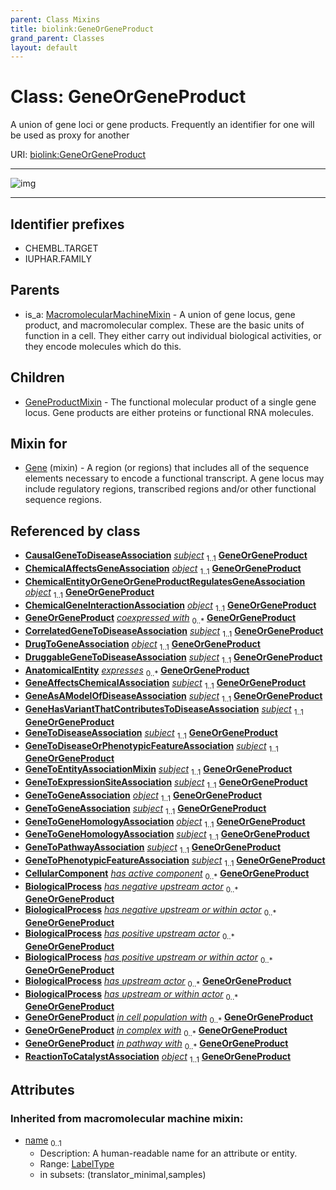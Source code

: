 ```yaml
---
parent: Class Mixins
title: biolink:GeneOrGeneProduct
grand_parent: Classes
layout: default
---
```


# Class: GeneOrGeneProduct


A union of gene loci or gene products. Frequently an identifier for one will be used as proxy for another

URI: [biolink:GeneOrGeneProduct](https://w3id.org/biolink/vocab/GeneOrGeneProduct)


---

![img](https://yuml.me/diagram/nofunky;dir:TB/class/[ReactionToCatalystAssociation],[MacromolecularMachineMixin],[GeneToPhenotypicFeatureAssociation],[GeneToPathwayAssociation],[GeneToGeneHomologyAssociation],[GeneToGeneAssociation],[GeneToExpressionSiteAssociation],[GeneToEntityAssociationMixin],[GeneToDiseaseOrPhenotypicFeatureAssociation],[GeneToDiseaseAssociation],[GeneProductMixin],[CausalGeneToDiseaseAssociation]++-%20subject%201..1%3E[GeneOrGeneProduct%7Cname(i):symbol_type%20%3F],[ChemicalAffectsGeneAssociation]++-%20object%201..1%3E[GeneOrGeneProduct],[ChemicalEntityOrGeneOrGeneProductRegulatesGeneAssociation]++-%20object%201..1%3E[GeneOrGeneProduct],[ChemicalGeneInteractionAssociation]++-%20object%201..1%3E[GeneOrGeneProduct],[CorrelatedGeneToDiseaseAssociation]++-%20subject%201..1%3E[GeneOrGeneProduct],[DrugToGeneAssociation]++-%20object%201..1%3E[GeneOrGeneProduct],[DruggableGeneToDiseaseAssociation]++-%20subject%201..1%3E[GeneOrGeneProduct],[GeneAffectsChemicalAssociation]++-%20subject%201..1%3E[GeneOrGeneProduct],[GeneAsAModelOfDiseaseAssociation]++-%20subject%201..1%3E[GeneOrGeneProduct],[GeneHasVariantThatContributesToDiseaseAssociation]++-%20subject%201..1%3E[GeneOrGeneProduct],[GeneToDiseaseAssociation]++-%20subject%201..1%3E[GeneOrGeneProduct],[GeneToDiseaseOrPhenotypicFeatureAssociation]++-%20subject%201..1%3E[GeneOrGeneProduct],[GeneToEntityAssociationMixin]++-%20subject%201..1%3E[GeneOrGeneProduct],[GeneToExpressionSiteAssociation]++-%20subject%201..1%3E[GeneOrGeneProduct],[GeneToGeneAssociation]++-%20object%201..1%3E[GeneOrGeneProduct],[GeneToGeneAssociation]++-%20subject%201..1%3E[GeneOrGeneProduct],[GeneToGeneHomologyAssociation]++-%20object%201..1%3E[GeneOrGeneProduct],[GeneToGeneHomologyAssociation]++-%20subject%201..1%3E[GeneOrGeneProduct],[GeneToPathwayAssociation]++-%20subject%201..1%3E[GeneOrGeneProduct],[GeneToPhenotypicFeatureAssociation]++-%20subject%201..1%3E[GeneOrGeneProduct],[ReactionToCatalystAssociation]++-%20object%201..1%3E[GeneOrGeneProduct],[Gene]uses%20-.-%3E[GeneOrGeneProduct],[GeneOrGeneProduct]%5E-[GeneProductMixin],[MacromolecularMachineMixin]%5E-[GeneOrGeneProduct],[GeneHasVariantThatContributesToDiseaseAssociation],[GeneAsAModelOfDiseaseAssociation],[GeneAffectsChemicalAssociation],[Gene],[DruggableGeneToDiseaseAssociation],[DrugToGeneAssociation],[CorrelatedGeneToDiseaseAssociation],[ChemicalGeneInteractionAssociation],[ChemicalEntityOrGeneOrGeneProductRegulatesGeneAssociation],[ChemicalAffectsGeneAssociation],[CellularComponent],[CausalGeneToDiseaseAssociation],[BiologicalProcess],[AnatomicalEntity])

---


## Identifier prefixes

 * CHEMBL.TARGET
 * IUPHAR.FAMILY

## Parents

 *  is_a: [MacromolecularMachineMixin](MacromolecularMachineMixin.md) - A union of gene locus, gene product, and macromolecular complex. These are the basic units of function in a cell. They either carry out individual biological activities, or they encode molecules which do this.

## Children

 * [GeneProductMixin](GeneProductMixin.md) - The functional molecular product of a single gene locus. Gene products are either proteins or functional RNA molecules.

## Mixin for

 * [Gene](Gene.md) (mixin)  - A region (or regions) that includes all of the sequence elements necessary to encode a functional transcript. A gene locus may include regulatory regions, transcribed regions and/or other functional sequence regions.

## Referenced by class

 *  **[CausalGeneToDiseaseAssociation](CausalGeneToDiseaseAssociation.md)** *[subject](subject.md)*  <sub>1..1</sub>  **[GeneOrGeneProduct](GeneOrGeneProduct.md)**
 *  **[ChemicalAffectsGeneAssociation](ChemicalAffectsGeneAssociation.md)** *[object](object.md)*  <sub>1..1</sub>  **[GeneOrGeneProduct](GeneOrGeneProduct.md)**
 *  **[ChemicalEntityOrGeneOrGeneProductRegulatesGeneAssociation](ChemicalEntityOrGeneOrGeneProductRegulatesGeneAssociation.md)** *[object](object.md)*  <sub>1..1</sub>  **[GeneOrGeneProduct](GeneOrGeneProduct.md)**
 *  **[ChemicalGeneInteractionAssociation](ChemicalGeneInteractionAssociation.md)** *[object](object.md)*  <sub>1..1</sub>  **[GeneOrGeneProduct](GeneOrGeneProduct.md)**
 *  **[GeneOrGeneProduct](GeneOrGeneProduct.md)** *[coexpressed with](coexpressed_with.md)*  <sub>0..\*</sub>  **[GeneOrGeneProduct](GeneOrGeneProduct.md)**
 *  **[CorrelatedGeneToDiseaseAssociation](CorrelatedGeneToDiseaseAssociation.md)** *[subject](subject.md)*  <sub>1..1</sub>  **[GeneOrGeneProduct](GeneOrGeneProduct.md)**
 *  **[DrugToGeneAssociation](DrugToGeneAssociation.md)** *[object](object.md)*  <sub>1..1</sub>  **[GeneOrGeneProduct](GeneOrGeneProduct.md)**
 *  **[DruggableGeneToDiseaseAssociation](DruggableGeneToDiseaseAssociation.md)** *[subject](subject.md)*  <sub>1..1</sub>  **[GeneOrGeneProduct](GeneOrGeneProduct.md)**
 *  **[AnatomicalEntity](AnatomicalEntity.md)** *[expresses](expresses.md)*  <sub>0..\*</sub>  **[GeneOrGeneProduct](GeneOrGeneProduct.md)**
 *  **[GeneAffectsChemicalAssociation](GeneAffectsChemicalAssociation.md)** *[subject](subject.md)*  <sub>1..1</sub>  **[GeneOrGeneProduct](GeneOrGeneProduct.md)**
 *  **[GeneAsAModelOfDiseaseAssociation](GeneAsAModelOfDiseaseAssociation.md)** *[subject](subject.md)*  <sub>1..1</sub>  **[GeneOrGeneProduct](GeneOrGeneProduct.md)**
 *  **[GeneHasVariantThatContributesToDiseaseAssociation](GeneHasVariantThatContributesToDiseaseAssociation.md)** *[subject](subject.md)*  <sub>1..1</sub>  **[GeneOrGeneProduct](GeneOrGeneProduct.md)**
 *  **[GeneToDiseaseAssociation](GeneToDiseaseAssociation.md)** *[subject](subject.md)*  <sub>1..1</sub>  **[GeneOrGeneProduct](GeneOrGeneProduct.md)**
 *  **[GeneToDiseaseOrPhenotypicFeatureAssociation](GeneToDiseaseOrPhenotypicFeatureAssociation.md)** *[subject](subject.md)*  <sub>1..1</sub>  **[GeneOrGeneProduct](GeneOrGeneProduct.md)**
 *  **[GeneToEntityAssociationMixin](GeneToEntityAssociationMixin.md)** *[subject](subject.md)*  <sub>1..1</sub>  **[GeneOrGeneProduct](GeneOrGeneProduct.md)**
 *  **[GeneToExpressionSiteAssociation](GeneToExpressionSiteAssociation.md)** *[subject](subject.md)*  <sub>1..1</sub>  **[GeneOrGeneProduct](GeneOrGeneProduct.md)**
 *  **[GeneToGeneAssociation](GeneToGeneAssociation.md)** *[object](object.md)*  <sub>1..1</sub>  **[GeneOrGeneProduct](GeneOrGeneProduct.md)**
 *  **[GeneToGeneAssociation](GeneToGeneAssociation.md)** *[subject](subject.md)*  <sub>1..1</sub>  **[GeneOrGeneProduct](GeneOrGeneProduct.md)**
 *  **[GeneToGeneHomologyAssociation](GeneToGeneHomologyAssociation.md)** *[object](object.md)*  <sub>1..1</sub>  **[GeneOrGeneProduct](GeneOrGeneProduct.md)**
 *  **[GeneToGeneHomologyAssociation](GeneToGeneHomologyAssociation.md)** *[subject](subject.md)*  <sub>1..1</sub>  **[GeneOrGeneProduct](GeneOrGeneProduct.md)**
 *  **[GeneToPathwayAssociation](GeneToPathwayAssociation.md)** *[subject](subject.md)*  <sub>1..1</sub>  **[GeneOrGeneProduct](GeneOrGeneProduct.md)**
 *  **[GeneToPhenotypicFeatureAssociation](GeneToPhenotypicFeatureAssociation.md)** *[subject](subject.md)*  <sub>1..1</sub>  **[GeneOrGeneProduct](GeneOrGeneProduct.md)**
 *  **[CellularComponent](CellularComponent.md)** *[has active component](has_active_component.md)*  <sub>0..\*</sub>  **[GeneOrGeneProduct](GeneOrGeneProduct.md)**
 *  **[BiologicalProcess](BiologicalProcess.md)** *[has negative upstream actor](has_negative_upstream_actor.md)*  <sub>0..\*</sub>  **[GeneOrGeneProduct](GeneOrGeneProduct.md)**
 *  **[BiologicalProcess](BiologicalProcess.md)** *[has negative upstream or within actor](has_negative_upstream_or_within_actor.md)*  <sub>0..\*</sub>  **[GeneOrGeneProduct](GeneOrGeneProduct.md)**
 *  **[BiologicalProcess](BiologicalProcess.md)** *[has positive upstream actor](has_positive_upstream_actor.md)*  <sub>0..\*</sub>  **[GeneOrGeneProduct](GeneOrGeneProduct.md)**
 *  **[BiologicalProcess](BiologicalProcess.md)** *[has positive upstream or within actor](has_positive_upstream_or_within_actor.md)*  <sub>0..\*</sub>  **[GeneOrGeneProduct](GeneOrGeneProduct.md)**
 *  **[BiologicalProcess](BiologicalProcess.md)** *[has upstream actor](has_upstream_actor.md)*  <sub>0..\*</sub>  **[GeneOrGeneProduct](GeneOrGeneProduct.md)**
 *  **[BiologicalProcess](BiologicalProcess.md)** *[has upstream or within actor](has_upstream_or_within_actor.md)*  <sub>0..\*</sub>  **[GeneOrGeneProduct](GeneOrGeneProduct.md)**
 *  **[GeneOrGeneProduct](GeneOrGeneProduct.md)** *[in cell population with](in_cell_population_with.md)*  <sub>0..\*</sub>  **[GeneOrGeneProduct](GeneOrGeneProduct.md)**
 *  **[GeneOrGeneProduct](GeneOrGeneProduct.md)** *[in complex with](in_complex_with.md)*  <sub>0..\*</sub>  **[GeneOrGeneProduct](GeneOrGeneProduct.md)**
 *  **[GeneOrGeneProduct](GeneOrGeneProduct.md)** *[in pathway with](in_pathway_with.md)*  <sub>0..\*</sub>  **[GeneOrGeneProduct](GeneOrGeneProduct.md)**
 *  **[ReactionToCatalystAssociation](ReactionToCatalystAssociation.md)** *[object](object.md)*  <sub>1..1</sub>  **[GeneOrGeneProduct](GeneOrGeneProduct.md)**

## Attributes


### Inherited from macromolecular machine mixin:

 * [name](name.md)  <sub>0..1</sub>
     * Description: A human-readable name for an attribute or entity.
     * Range: [LabelType](types/LabelType.md)
     * in subsets: (translator_minimal,samples)
